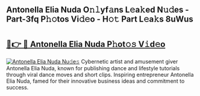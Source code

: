 ## Antonella Elia Nuda O𝚗𝚕yf𝚊ns L𝚎a𝚔ed N𝚞𝚍es - Part-3fq P𝚑𝚘tos Vi𝚍𝚎o - H𝚘𝚝 Part L𝚎a𝚔s 8uWus

# <h2><a href="http://kf52ao.oniu.top/?m=Antonella+Elia+Nuda">🔗👉 🔴 Antonella Elia Nuda P𝚑ot𝚘𝚜 V𝚒d𝚎o</a></h2>

[![Antonella Elia Nuda Nu𝚍e𝚜](https://i.imgur.com/0qMVB7G.gif)](http://kf52ao.oniu.top/?m=Antonella+Elia+Nuda)
Cybernetic artist and amusement giver Antonella Elia Nuda, known for publishing dance and lifestyle tutorials through viral dance moves and short clips. Inspiring entrepreneur Antonella Elia Nuda, famed for their innovative business ideas and commitment to success.  
